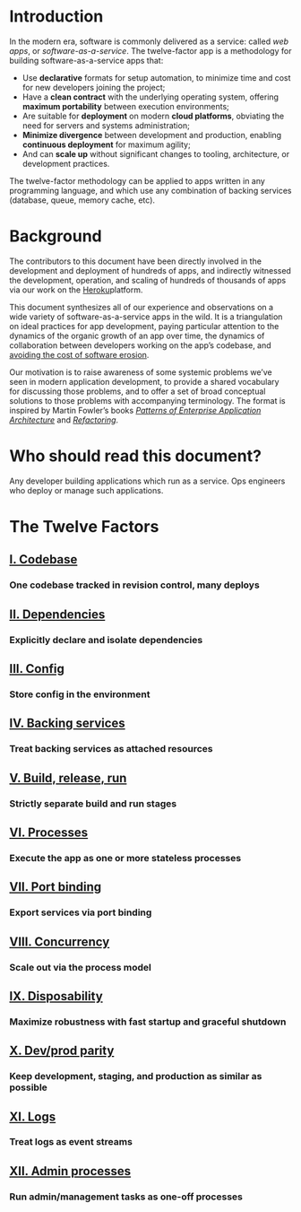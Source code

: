 # Introduction

In the modern era, software is commonly delivered as a service: called *web apps*, or *software-as-a-service*. The twelve-factor app is a methodology for building software-as-a-service apps that:

- Use **declarative** formats for setup automation, to minimize time and cost for new developers joining the project;
- Have a **clean contract** with the underlying operating system, offering **maximum portability** between execution environments;
- Are suitable for **deployment** on modern **cloud platforms**, obviating the need for servers and systems administration;
- **Minimize divergence** between development and production, enabling **continuous deployment** for maximum agility;
- And can **scale up** without significant changes to tooling, architecture, or development practices.

The twelve-factor methodology can be applied to apps written in any programming language, and which use any combination of backing services (database, queue, memory cache, etc).

# Background

The contributors to this document have been directly involved in the development and deployment of hundreds of apps, and indirectly witnessed the development, operation, and scaling of hundreds of thousands of apps via our work on the [Heroku](http://www.heroku.com/)platform.

This document synthesizes all of our experience and observations on a wide variety of software-as-a-service apps in the wild. It is a triangulation on ideal practices for app development, paying particular attention to the dynamics of the organic growth of an app over time, the dynamics of collaboration between developers working on the app’s codebase, and [avoiding the cost of software erosion](http://blog.heroku.com/archives/2011/6/28/the_new_heroku_4_erosion_resistance_explicit_contracts/).

Our motivation is to raise awareness of some systemic problems we’ve seen in modern application development, to provide a shared vocabulary for discussing those problems, and to offer a set of broad conceptual solutions to those problems with accompanying terminology. The format is inspired by Martin Fowler’s books *[Patterns of Enterprise Application Architecture](https://books.google.com/books/about/Patterns_of_enterprise_application_archi.html?id=FyWZt5DdvFkC)* and *[Refactoring](https://books.google.com/books/about/Refactoring.html?id=1MsETFPD3I0C)*.

# Who should read this document?

Any developer building applications which run as a service. Ops engineers who deploy or manage such applications.

# The Twelve Factors

## [I. Codebase](https://12factor.net/codebase)

### One codebase tracked in revision control, many deploys

## [II. Dependencies](https://12factor.net/dependencies)

### Explicitly declare and isolate dependencies

## [III. Config](https://12factor.net/config)

### Store config in the environment

## [IV. Backing services](https://12factor.net/backing-services)

### Treat backing services as attached resources

## [V. Build, release, run](https://12factor.net/build-release-run)

### Strictly separate build and run stages

## [VI. Processes](https://12factor.net/processes)

### Execute the app as one or more stateless processes

## [VII. Port binding](https://12factor.net/port-binding)

### Export services via port binding

## [VIII. Concurrency](https://12factor.net/concurrency)

### Scale out via the process model

## [IX. Disposability](https://12factor.net/disposability)

### Maximize robustness with fast startup and graceful shutdown

## [X. Dev/prod parity](https://12factor.net/dev-prod-parity)

### Keep development, staging, and production as similar as possible

## [XI. Logs](https://12factor.net/logs)

### Treat logs as event streams

## [XII. Admin processes](https://12factor.net/admin-processes)

### Run admin/management tasks as one-off processes